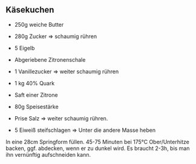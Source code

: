 ## Käsekuchen

* 250g weiche Butter
* 280g Zucker
=> schaumig rühren
* 5 Eigelb
* Abgeriebene Zitronenschale
* 1 Vanillezucker
=> weiter schaumig rühren
* 1 kg 40% Quark
* Saft einer Zitrone
* 80g Speisestärke
* Prise Salz
=> weiter schaumig rühren.

* 5 Eiweiß steifschlagen
=> Unter die andere Masse heben

In eine 28cm Springform füllen.
45-75 Minuten bei 175°C Ober/Unterhitze backen, ggf. abdecken, wenn er zu dunkel wird.
Es braucht 2-3h, bis man ihn vernünftig aufschneiden kann.
